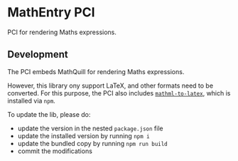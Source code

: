# MathEntry PCI

PCI for rendering Maths expressions.

## Development

The PCI embeds MathQuill for rendering Maths expressions.

However, this library ony support LaTeX, and other formats need to be converted. For this purpose, the PCI also includes [`mathml-to-latex`](https://github.com/qtikit/mathml-to-latex), which is installed via `npm`.

To update the lib, please do:
- update the version in the nested `package.json` file
- update the installed version by running `npm i`
- update the bundled copy by running `npm run build`
- commit the modifications

